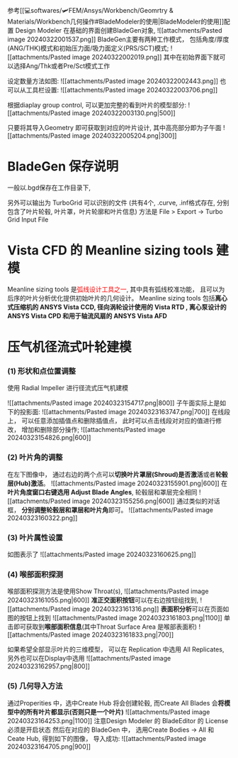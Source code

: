 参考[[💻softwares/🛩️FEM/Ansys/Workbench/Geomrtry & Materials/Workbench几何操作#BladeModeler的使用|BladeModeler的使用]]配置 Design Modeler 
在基础的界面创建BladeGen对象,
![[attachments/Pasted image 20240322001537.png]]
BladeGen主要有两种工作模式， 包括角度/厚度(ANG/THK)模式和初始压力面/吸力面定义(PRS/SCT)模式;
![[attachments/Pasted image 20240322002019.png]]
其中在初始界面下就可以选择Ang/Thk或者Pre/Sct模式工作

设定数量方法如图: 
![[attachments/Pasted image 20240322002443.png]]
也可以从工具栏设置: 
![[attachments/Pasted image 20240322003706.png]]

根据diaplay group control, 可以更加完整的看到叶片的模型部分: 
![[attachments/Pasted image 20240322003130.png|500]]

只要将其导入Geometry 即可获取到对应的叶片设计, 其中高亮部分即为子午面
![[attachments/Pasted image 20240322005204.png|300]]
# BladeGen 保存说明
一般以.bgd保存在工作目录下, 

另外可以输出为 TurboGrid 可以识别的文件 (共有4个, .curve, .inf格式存在, 分别包含了叶片轮毂,  叶片罩，叶片轮廓和叶片信息) 方法是 File > Export -> Turbo Grid Input File 

# Vista CFD 的 Meanline sizing tools 建模
Meanline sizing tools 是<mark style="background: transparent; color: red">弧线设计工具之一</mark>,   其中具有弧线校准功能， 且可以为后序的叶片分析优化提供初始叶片的几何设计。
Meanline sizing tools 包括**离心式压缩机的 ANSYS Vista CCD, 径向涡轮设计使用的 Vista RTD , 离心泵设计的ANSYS Vista CPD 和用于轴流风扇的 ANSYS Vista AFD**

# 压气机径流式叶轮建模
### (1) 形状和点位置调整
使用 Radial Impeller 进行径流式压气机建模

![[attachments/Pasted image 20240323154717.png|800]]
子午面实际上是如下的投影面:
![[attachments/Pasted image 20240323163747.png|700]]
在线段上， 可以任意添加插值点和删除插值点， 此时可以点击线段对对应的值进行修改， 增加和删除部分操作; 
![[attachments/Pasted image 20240323154826.png|600]]

### (2) 叶片角的调整
在左下图像中， 通过右边的两个点可以**切换叶片罩层(Shroud)是否激活**或者**轮毂层(Hub)激活**。
![[attachments/Pasted image 20240323155901.png|600]]
在**叶片角度窗口右键选用 Adjust Blade Angles**, 轮毂层和罩层完全相同
![[attachments/Pasted image 20240323155256.png|600]]
通过类似的对话框， **分别调整轮毂层和罩层和叶片角**即可。
![[attachments/Pasted image 20240323160322.png]]

### (3) 叶片属性设置
如图表示了
![[attachments/Pasted image 20240323160625.png]]
### (4) 喉部面积探测
喉部面积探测方法是使用Show Throat(s), 
![[attachments/Pasted image 20240323161055.png|600]]
**准正交面积按钮**可以在右边按钮组找到, 
![[attachments/Pasted image 20240323161316.png]]
**表面积分析**可以在页面如图的按钮上找到
![[attachments/Pasted image 20240323161803.png|1100]]
单击即可获取到**喉部面积信息**(其中Throat Surface Area 是喉部表面积)
![[attachments/Pasted image 20240323161833.png|700]]

如果希望全部显示叶片的三维模型， 可以在 Replication 中选用 All Replicates, 另外也可以在Display中选用
![[attachments/Pasted image 20240323162957.png|800]]
### (5) 几何导入方法
通过Properities 中，选中Create Hub 将会创建轮毂, 而Create All Blades 会**将模型中的所有叶片都显示(否则只是一个叶片)**
![[attachments/Pasted image 20240323164253.png|1100]]
注意Design Modeler 的 BladeEditor 的 License 必须是开启状态
然后在对应的 BladeGen 中， 选用Create Bodies -> All 和Ceate Hub, 得到如下的图像， 导入成功: 
![[attachments/Pasted image 20240323164705.png|900]]
